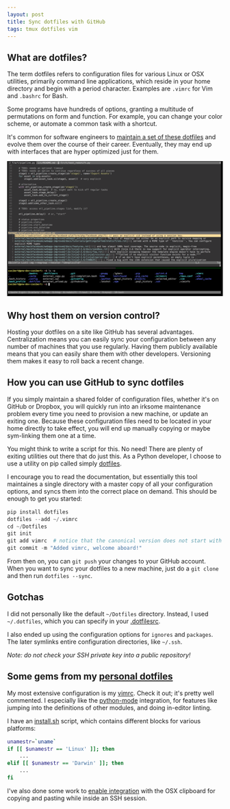 ```yaml
---
layout: post
title: Sync dotfiles with GitHub
tags: tmux dotfiles vim
---
```


## What are dotfiles?

The term dotfiles refers to configuration files for various Linux or OSX utilities, primarily command line applications, which reside in your home directory and begin with a period character. Examples are `.vimrc` for Vim and `.bashrc` for Bash.

Some programs have hundreds of options, granting a multitude of permutations on form and function. For example, you can change your color scheme, or automate a common task with a shortcut.

It's common for software engineers to [maintain a set of these dotfiles](http://dotfiles.github.io/) and evolve them over the course of their career. Eventually, they may end up with interfaces that are hyper optimized just for them.

![dotfiles](/images/dotfiles.png)


## Why host them on version control?

Hosting your dotfiles on a site like GitHub has several advantages. Centralization means you can easily sync your configuration between any number of machines that you use regularly. Having them publicly available means that you can easily share them with other developers. Versioning them makes it easy to roll back a recent change.


## How you can use GitHub to sync dotfiles

If you simply maintain a shared folder of configuration files, whether it's on GitHub or Dropbox, you will quickly run into an irksome maintenance problem every time you need to provision a new machine, or update an exiting one. Because these configuration files need to be located in your home directly to take effect, you will end up manually copying or maybe sym-linking them one at a time.

You might think to write a script for this. No need! There are plenty of exiting utilities out there that do just this. As a Python developer, I choose to use a utility on pip called simply [dotfiles](https://github.com/jbernard/dotfiles).

I encourage you to read the documentation, but essentially this tool maintaines a single directory with a master copy of all your configuration options, and syncs them into the correct place on demand. This should be enough to get you started:

```python
pip install dotfiles
dotfiles --add ~/.vimrc
cd ~/Dotfiles
git init
git add vimrc  # notice that the canonical version does not start with a dot
git commit -m "Added vimrc, welcome aboard!"
```

From then on, you can `git push` your changes to your GitHub account. When you want to sync your dotfiles to a new machine, just do a `git clone` and then run `dotfiles --sync`.


## Gotchas

I did not personally like the default `~/Dotfiles` directory. Instead, I used `~/.dotfiles`, which you can specify in your [.dotfilesrc](https://github.com/chase-seibert/dotfiles/blob/master/dotfilesrc).

I also ended up using the configuration options for `ignores` and `packages`. The later symlinks entire configuration directories, like `~/.ssh`.

*Note: do not check your SSH private key into a public repository!*


## Some gems from my [personal dotfiles](https://github.com/chase-seibert/dotfiles/blob/master/vimrc)

My most extensive configuration is my [vimrc](https://github.com/chase-seibert/dotfiles/blob/master/vimrc). Check it out; it's pretty well commented. I especially like the [python-mode](https://github.com/klen/python-mode) integration, for features like jumping into the definitions of other modules, and doing in-editor linting.

I have an [install.sh](https://github.com/chase-seibert/dotfiles/blob/master/install.sh) script, which contains different blocks for various platforms:

```bash
unamestr=`uname`
if [[ $unamestr == 'Linux' ]]; then
    ...
elif [[ $unamestr == 'Darwin' ]]; then
    ...
fi
```

I've also done some work to [enable integration](https://gist.github.com/burke/5960455) with the OSX clipboard for copying and pasting while inside an SSH session.
